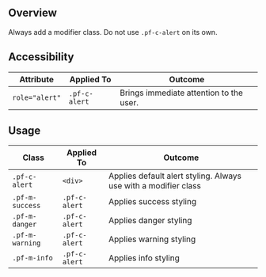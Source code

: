 ## Overview

Always add a modifier class. Do not use `.pf-c-alert` on its own.

## Accessibility

| Attribute      | Applied To    | Outcome                                 |
| -------------- | ------------- | --------------------------------------- |
| `role="alert"` | `.pf-c-alert` | Brings immediate attention to the user. |

## Usage

| Class            | Applied To    | Outcome                                                         |
| ---------------- | ------------- | --------------------------------------------------------------- |
| `.pf-c-alert`    | `<div>`       | Applies default alert styling. Always use with a modifier class |
| `.pf-m-success` | `.pf-c-alert` | Applies success styling                                         |
| `.pf-m-danger`   | `.pf-c-alert` | Applies danger styling                                          |
| `.pf-m-warning` | `.pf-c-alert` | Applies warning styling                                         |
| `.pf-m-info`    | `.pf-c-alert` | Applies info styling                                            |

